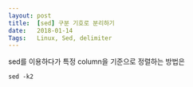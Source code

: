 ```yaml
---
layout: post
title:  [sed] 구분 기호로 분리하기
date:   2018-01-14
Tags:   Linux, Sed, delimiter
---
```


sed를 이용하다가 특정 column을 기준으로 정렬하는 방법은

`sed -k2`